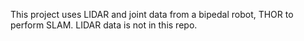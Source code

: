 This project uses LIDAR and joint data from a bipedal robot, THOR to perform SLAM.
LIDAR data is not in this repo.
